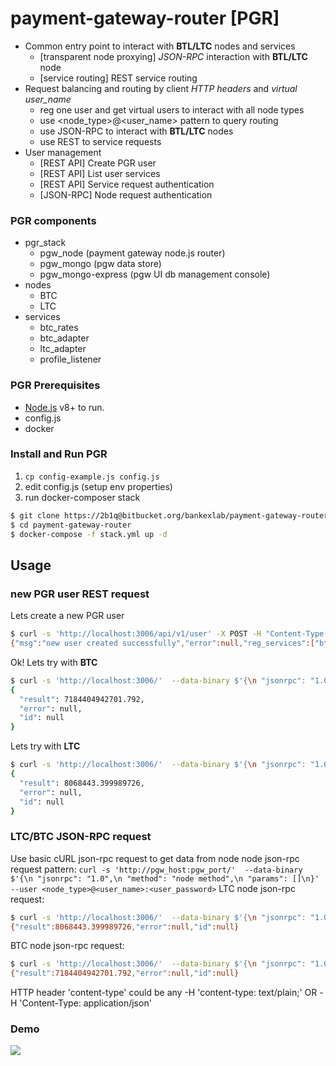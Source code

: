 # payment-gateway-router [PGR]
- Common entry point to interact with **BTL/LTC** nodes and services
    - [transparent node proxying] *JSON-RPC* interaction with **BTL/LTC** node 
    - [service routing] REST service routing
- Request balancing and routing by client *HTTP headers* and *virtual user_name*
    - reg one user and get virtual users to interact with all node types 
    - use <node_type>@<user_name> pattern to query routing
    - use JSON-RPC to interact with **BTL/LTC** nodes
    - use REST to service requests
- User management 
    - [REST API] Create PGR user
    - [REST API] List user services
    - [REST API] Service request authentication
    - [JSON-RPC] Node request authentication
### PGR components
- pgr_stack
    - pgw_node (payment gateway node.js router)
    - pgw_mongo (pgw data store)
    - pgw_mongo-express (pgw UI db management console)
- nodes
    - BTC
    - LTC
- services
    - btc_rates
    - btc_adapter
    - ltc_adapter
    - profile_listener
### PGR Prerequisites
- [Node.js](https://nodejs.org/) v8+ to run.
- config.js 
- docker
### Install and Run PGR
1. `cp config-example.js config.js`
2. edit config.js (setup env properties)
3. run docker-composer stack
```sh
$ git clone https://2b1q@bitbucket.org/bankexlab/payment-gateway-router.git
$ cd payment-gateway-router
$ docker-compose -f stack.yml up -d
```
## Usage
### new PGR user REST request
Lets create a new PGR user
```sh
$ curl -s 'http://localhost:3006/api/v1/user' -X POST -H "Content-Type:application/json" --user myNewUser:myNewPassword -d '{}'
{"msg":"new user created successfully","error":null,"reg_services":["btc","ltc"],"logins":["btc@myNewUser","ltc@myNewUser"]}
```
Ok! Lets try with **BTC**
```sh
$ curl -s 'http://localhost:3006/'  --data-binary $'{\n "jsonrpc": "1.0",\n "method": "getdifficulty",\n "params": []\n}' --user btc@myNewUser:myNewPassword |jq 
{
  "result": 7184404942701.792,
  "error": null,
  "id": null
}
```
Lets try with **LTC**
```sh
$ curl -s 'http://localhost:3006/'  --data-binary $'{\n "jsonrpc": "1.0",\n "method": "getdifficulty",\n "params": []\n}' --user ltc@myNewUser:myNewPassword |jq 
{
  "result": 8068443.399989726,
  "error": null,
  "id": null
}
```
### LTC/BTC JSON-RPC request
Use basic cURL json-rpc request to get data from node
node json-rpc request pattern:
`curl -s 'http://pgw_host:pgw_port/'  --data-binary $'{\n "jsonrpc": "1.0",\n "method": "node method",\n "params": []\n}' --user <node_type>@<user_name>:<user_password>`
LTC node json-rpc request:
```sh
$ curl -s 'http://localhost:3006/'  --data-binary $'{\n "jsonrpc": "1.0",\n "method": "getdifficulty",\n "params": []\n}' --user ltc@user7777:www
{"result":8068443.399989726,"error":null,"id":null}
```
BTC node json-rpc request:
```sh
$ curl -s 'http://localhost:3006/'  --data-binary $'{\n "jsonrpc": "1.0",\n "method": "getdifficulty",\n "params": []\n}' --user btc@user7777:www
{"result":7184404942701.792,"error":null,"id":null} 
```
HTTP header 'content-type' could be any -H 'content-type: text/plain;' OR -H 'Content-Type: application/json'
### Demo
![](pgw.gif)
